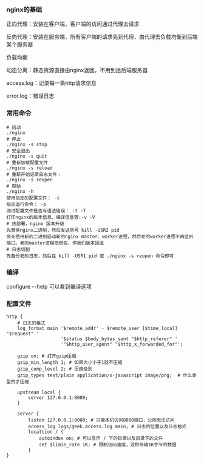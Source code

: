 ### nginx的基础

正向代理：安装在客户端，客户端的访问通过代理去请求

反向代理：安装在服务端，所有客户端的请求先到代理，由代理去负载均衡到后端某个服务器

负载均衡

动态分离：静态资源直接由nginx返回，不用到达后端服务器

access.log：记录每一条http请求信息

error.log：错误日志

### 常用命令

```shell
# 启动
./nginx
# 停止 
./nginx -s stop
# 安全退出
./nginx -s quit
# 重新加载配置文件
./nginx -s reload
# 重新开始记录日志文件：
./nginx -s reopen 
# 帮助
./nginx -h 
使用指定的配置文件： -c
指定运行命令： -p
测试配置文件是否有语法错误： -t -T 
打印nginx的版本信息、编译信息等:-v -V
# 热部署，nginx 版本升级
先替换nginx二进制，然后发送信号 kill -USR2 pid 
会先使用新的二进制启动新的nginx master、worker进程，然后老的worker进程不再监听端口。老的master进程依然在，供我们版本回退
# 日志切割
先备份老的日志，然后在 kill -USR1 pid 或 ./nginx -s reopen 命令即可
```

### 编译

configure --help 可以看到编译选项

### 配置文件

```
http {
	# 日志的格式
	log_format main '$remote_addr' - $remote_user [$time_local] "$request" '
					'$status $body_bytes_sent "$http_referer" '
					'"$http_user_agent" "$http_x_forwarded_for"';
	
    gzip on; # 打开gzip压缩
	gzip_min_length 1; # 如果大小小于1就不压缩
	gzip_comp_level 2; # 压缩级别
	gzip_types text/plain application/x-javascript image/png;  # 什么类型的才压缩

	upstream local {
		server 127.0.0.1:8080;
	}

    server {
    	listen 127.0.0.1:8080; # 只能本机访问8080端口，公网无法访问
    	access_log logs/geek.access.log main; # 日志的位置以及日志格式
        localtion / {
			autoindex on; # 可以显示 / 下的目录以及目录下的文件
			set $limie_rate 1K; # 限制访问速度，没秒传输1K字节的数据 
		}
}
```

